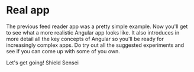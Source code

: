 # Real app

The previous feed reader app was a pretty simple example. Now you'll get to see what a more realistic Angular app looks like. It also introduces in more detail all the key concepts of Angular so you'll be ready for increasingly complex apps. Do try out all the suggested experiments and see if you can come up with some of you own.

Let's get going!
Shield Sensei
